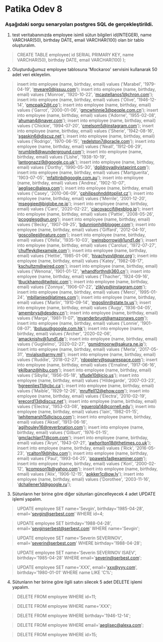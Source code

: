 # Patika Odev 8

### Aşağıdaki sorgu senaryoları postgres SQL de gerçekleştirildi.

1. test veritabanınızda employee isimli sütun bilgileri id(INTEGER), name VARCHAR(50), birthday DATE, email VARCHAR(100) olan bir tablo oluşturalım.
> CREATE TABLE employee(
	id SERIAL PRIMARY KEY,
	name VARCHAR(50), 
	birthday DATE, 
	email VARCHAR(100)
);

2. Oluşturduğumuz employee tablosuna 'Mockaroo' servisini kullanarak 50 adet veri ekleyelim.
> insert into employee (name, birthday, email) values ('Marabel', '1979-04-19', 'mveare0@issuu.com');
insert into employee (name, birthday, email) values ('Monroe', '1920-10-22', 'mcastellanos1@chron.com');
insert into employee (name, birthday, email) values ('Olive', '1946-12-14', 'omcpaik2@t.co');
insert into employee (name, birthday, email) values ('Garrot', '2000-01-06', 'gmcwhinnie3@people.com.cn');
insert into employee (name, birthday, email) values ('Adorne', '1955-02-08', 'ahuman4@naver.com');
insert into employee (name, birthday, email) values ('Chickie', '1994-07-20', 'cmelsom5@instagram.com');
insert into employee (name, birthday, email) values ('Sherie', '1942-08-16', 'sgaskin6@discuz.net');
insert into employee (name, birthday, email) values ('Rodrigo', '1970-06-15', 'redelston7@oracle.com');
insert into employee (name, birthday, email) values ('Neall', '1912-06-29', 'nrumble8@wunderground.com');
insert into employee (name, birthday, email) values ('Lishe', '1938-10-19', 'lantognazzi9@google.co.uk');
insert into employee (name, birthday, email) values ('Dorthy', '1990-05-30', 'dgildroya@vistaprint.com');
insert into employee (name, birthday, email) values ('Martguerita', '1903-07-05', 'mfaltinb@google.com.au');
insert into employee (name, birthday, email) values ('Andrea', '1902-10-07', 'aeglisec@alexa.com');
insert into employee (name, birthday, email) values ('Casey', '2010-06-09', 'cphilipsohnd@toplist.cz');
insert into employee (name, birthday, email) values ('Merrile', '2001-12-20', 'mseggiee@biglobe.ne.jp');
insert into employee (name, birthday, email) values ('Caro', '2020-02-22', 'ciacovaccif@exblog.jp');
insert into employee (name, birthday, email) values ('Pattie', '2008-05-26', 'pcogglesg@un.org');
insert into employee (name, birthday, email) values ('Becky', '1907-09-25', 'bdunnionh@blogger.com');
insert into employee (name, birthday, email) values ('Giffard', '2012-04-10', 'goscolleei@nature.com');
insert into employee (name, birthday, email) values ('Ofella', '1935-10-03', 'owinsborrowj@1und1.de');
insert into employee (name, birthday, email) values ('Carolus', '1972-07-27', 'chuffeyk@example.com');
insert into employee (name, birthday, email) values ('Hettie', '1985-01-06', 'hivachyovl@npr.org');
insert into employee (name, birthday, email) values ('Katey', '1982-08-17', 'kschultzm@wired.com');
insert into employee (name, birthday, email) values ('Wenona', '1901-01-12', 'whandforthn@360.cn');
insert into employee (name, birthday, email) values ('Thacher', '1924-09-16', 'tbuckhamo@twitpic.com');
insert into employee (name, birthday, email) values ('Zonnya', '1906-07-22', 'zliklyp@instagram.com');
insert into employee (name, birthday, email) values ('Merci', '1995-01-24', 'mbillanieq@latimes.com');
insert into employee (name, birthday, email) values ('Marlin', '1910-09-14', 'mgoslinr@state.tx.us');
insert into employee (name, birthday, email) values ('Augy', '1936-04-05', 'amembrys@desdev.cn');
insert into employee (name, birthday, email) values ('Marga', '1981-11-07', 'mvanderbrugt@amazonaws.com');
insert into employee (name, birthday, email) values ('Lonnie', '1901-08-07', 'lbolusu@google.com.hk');
insert into employee (name, birthday, email) values ('Archer', '2020-02-06', 'amacknishv@1und1.de');
insert into employee (name, birthday, email) values ('Guglielmo', '2020-02-27', 'gsmidmoorw@sakura.ne.jp');
insert into employee (name, birthday, email) values ('Merla', '2017-05-31', 'mvialsx@army.mil');
insert into employee (name, birthday, email) values ('Ruddie', '2018-02-27', 'rdopplery@squarespace.com');
insert into employee (name, birthday, email) values ('Ernaline', '1917-06-16', 'ekilbanz@hibu.com');
insert into employee (name, birthday, email) values ('Sibylla', '1956-05-18', 'sflude10@icio.us');
insert into employee (name, birthday, email) values ('Hildegarde', '2007-03-23', 'hgreenlies11@cbc.ca');
insert into employee (name, birthday, email) values ('Maible', '1929-12-26', 'mruffell12@ehow.com');
insert into employee (name, birthday, email) values ('Electra', '2010-02-19', 'erecord13@discuz.net');
insert into employee (name, birthday, email) values ('Electra', '1953-03-08', 'eguerola14@cornell.edu');
insert into employee (name, birthday, email) values ('Iain', '1982-01-15', 'iwhitemarsh15@cisco.com');
insert into employee (name, birthday, email) values ('Aksel', '1913-06-16', 'agilhouley16@reverbnation.com');
insert into employee (name, birthday, email) values ('Gilburt', '1976-01-15', 'gmclachlan17@com.com');
insert into employee (name, birthday, email) values ('Aryn', '1943-07-21', 'awhorlton18@thetimes.co.uk');
insert into employee (name, birthday, email) values ('Rick', '2016-05-23', 'rcalton19@hibu.com');
insert into employee (name, birthday, email) values ('Paul', '1993-04-25', 'ppawels1a@examiner.com');
insert into employee (name, birthday, email) values ('Kori', '2000-02-12', 'kcompson1b@yahoo.com');
insert into employee (name, birthday, email) values ('Alix', '1906-12-15', 'aokker1c@ow.ly');
insert into employee (name, birthday, email) values ('Dorothee', '2003-11-16', 'dchallener1d@google.ru');

3. Sütunların her birine göre diğer sütunları güncelleyecek 4 adet UPDATE işlemi yapalım.
> UPDATE employee
SET name='Sevgin',
	birthday='1985-04-28',
	email='sevgin@serbest.com'
WHERE id=4;

> UPDATE employee
SET birthday='1988-04-28',
	email='sevginserbest@serbest.com'
WHERE name='Sevgin';

> UPDATE employee
SET name='Severin SEVERINOV',
	email='severin@serbest.com'
WHERE birthday='1988-04-28';

> UPDATE employee
SET name='Severin SEVERINOV ISAEV',
	birthday='1985-04-28'
WHERE email='severin@serbest.com';

> UPDATE employee
SET name='XXX',
    email='xxx@yyy.com',
    birthday='1980-01-01'
WHERE name LIKE 'C%';

4. Sütunların her birine göre ilgili satırı silecek 5 adet DELETE işlemi yapalım.
> DELETE FROM employee
WHERE id=11;

> DELETE FROM employee
WHERE name='XXX';

> DELETE FROM employee
WHERE birthday='1946-12-14';

> DELETE FROM employee
WHERE email='aeglisec@alexa.com';

> DELETE FROM employee
WHERE id>15;